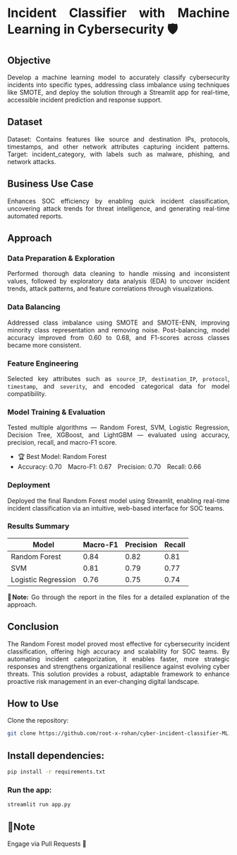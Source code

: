 <div align="justify">
  
# Incident Classifier with Machine Learning in Cybersecurity 🛡️ 
</div>

<div align="justify">
  
## Objective
Develop a machine learning model to accurately classify cybersecurity incidents into specific types, addressing class imbalance using techniques like SMOTE, and deploy the solution through a Streamlit app for real-time, accessible incident prediction and response support.  

## Dataset 

Dataset: Contains features like source and destination IPs, protocols, timestamps, and other network attributes capturing incident patterns.
Target: incident_category, with labels such as malware, phishing, and network attacks.

## Business Use Case
 Enhances SOC efficiency by enabling quick incident classification, uncovering attack trends for threat intelligence, and generating real-time automated reports.



##  Approach

### Data Preparation & Exploration

Performed thorough data cleaning to handle missing and inconsistent values, followed by exploratory data analysis (EDA) to uncover incident trends, attack patterns, and feature correlations through visualizations.

### Data Balancing

Addressed class imbalance using SMOTE and SMOTE-ENN, improving minority class representation and removing noise. Post-balancing, model accuracy improved from 0.60 to 0.68, and F1-scores across classes became more consistent.

### Feature Engineering

Selected key attributes such as `source_IP`, `destination_IP`, `protocol`, `timestamp`, and `severity`, and encoded categorical data for model compatibility.

### Model Training & Evaluation

Tested multiple algorithms — Random Forest, SVM, Logistic Regression, Decision Tree, XGBoost, and LightGBM — evaluated using accuracy, precision, recall, and macro-F1 score.

* 🏆 Best Model: Random Forest
* Accuracy: 0.70 Macro-F1: 0.67 Precision: 0.70 Recall: 0.66

### Deployment

Deployed the final Random Forest model using Streamlit, enabling real-time incident classification via an intuitive, web-based interface for SOC teams.

### Results Summary

| Model               | Macro-F1 | Precision | Recall |
| ------------------- | -------- | --------- | ------ |
| Random Forest       | 0.84     | 0.82      | 0.81   |
| SVM                 | 0.81     | 0.79      | 0.77   |
| Logistic Regression | 0.76     | 0.75      | 0.74   |


**🧾Note:** Go through the report in the files for a detailed explanation of the approach.  



## Conclusion

The Random Forest model proved most effective for cybersecurity incident classification, offering high accuracy and scalability for SOC teams. By automating incident categorization, it enables faster, more strategic responses and strengthens organizational resilience against evolving cyber threats. This solution provides a robust, adaptable framework to enhance proactive risk management in an ever-changing digital landscape.

## How to Use

Clone the repository:

```bash
git clone https://github.com/root-x-rohan/cyber-incident-classifier-ML.git
```

## Install dependencies:

```bash
pip install -r requirements.txt
```

### Run the app:

```bash
streamlit run app.py
```

## 🧾Note
Engage via Pull Requests 🔄

</div>
